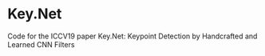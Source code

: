 # Key.Net
Code for the ICCV19 paper Key.Net: Keypoint Detection by Handcrafted and Learned CNN Filters
